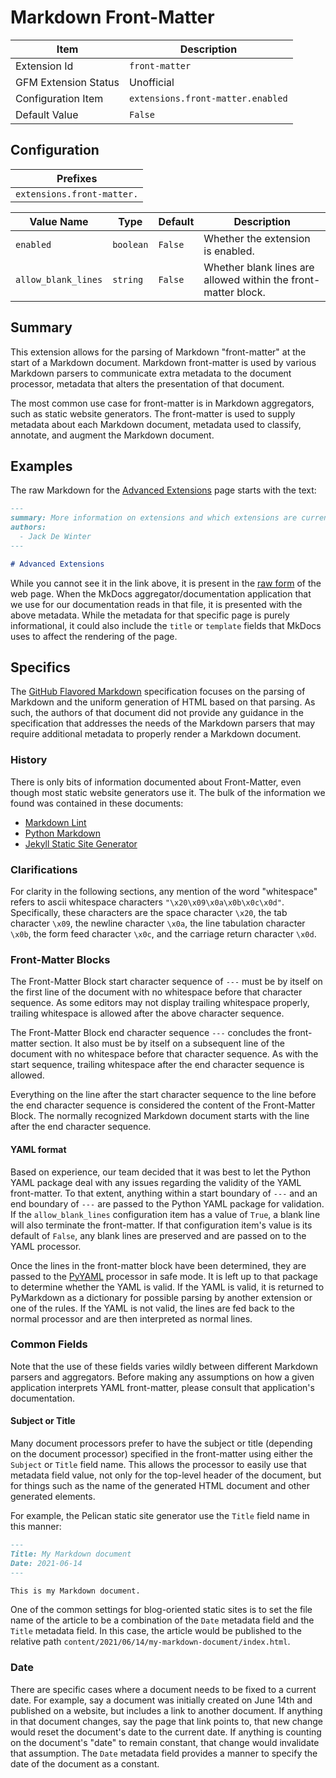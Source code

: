 # Markdown Front-Matter

| Item | Description |
| --- | --- |
| Extension Id | `front-matter` |
| GFM Extension Status | Unofficial |
| Configuration Item | `extensions.front-matter.enabled` |
| Default Value | `False` |

## Configuration

| Prefixes |
| --- |
| `extensions.front-matter.` |

<!--- pyml disable-num-lines 4 line-length-->
| Value Name | Type | Default | Description |
| -- | -- | -- | -- |
| `enabled` | `boolean` | `False` | Whether the extension is enabled. |
| `allow_blank_lines` | `string` | `False` | Whether blank lines are allowed within the front-matter block. |

## Summary

This extension allows for the parsing of Markdown "front-matter" at
the start of a Markdown document.  Markdown front-matter is used by
various Markdown parsers to communicate extra metadata to the document
processor, metadata that alters the presentation of that document.

The most common use case for front-matter is in Markdown aggregators,
such as static website generators.  The front-matter is used to supply metadata
about each Markdown document, metadata used to classify, annotate, and
augment the Markdown document.

## Examples

The raw Markdown for the [Advanced Extensions](../advanced_extensions.md) page
starts with the text:

```Markdown
---
summary: More information on extensions and which extensions are currently available.
authors:
  - Jack De Winter
---

# Advanced Extensions
```

While you cannot see it in the link above, it is present in the [raw form](https://raw.githubusercontent.com/jackdewinter/pymarkdown/main/newdocs/src/advanced_extensions.md)
of the web page.  When the MkDocs aggregator/documentation application that we
use for our documentation reads
in that file, it is presented with the above metadata.  While the metadata
for that specific page is purely informational, it could also include the `title`
or `template` fields that MkDocs uses to affect the rendering of the page.

## Specifics

The [GitHub Flavored Markdown](https://github.github.com/gfm/) specification
focuses on the parsing of Markdown and the uniform generation of HTML based on
that parsing.  As such, the authors of that document did not provide any guidance
in the specification that addresses the needs of the Markdown parsers that may
require additional metadata to properly render a Markdown document.

### History

There is only bits of information documented about Front-Matter, even
though most static website generators use it.  The bulk of the information
we found was contained in these documents:

- [Markdown Lint](https://github.com/DavidAnson/markdownlint/blob/main/doc/Rules.md#md041---first-line-in-a-file-should-be-a-top-level-heading)
- [Python Markdown](https://python-markdown.github.io/extensions/meta_data/)
- [Jekyll Static Site Generator](https://jekyllrb.com/docs/front-matter/)

### Clarifications

For clarity in the following sections, any mention of the word "whitespace"
refers to ascii whitespace characters `"\x20\x09\x0a\x0b\x0c\x0d"`. Specifically,
these characters are the space character `\x20`, the tab character `\x09`,
the newline character `\x0a`, the line tabulation character `\x0b`, the form feed
character `\x0c`, and the carriage return character `\x0d`.

### Front-Matter Blocks

The Front-Matter Block start character sequence of `---` must be by itself
on the first line of the document with no whitespace before that
character sequence.  As some editors may not display trailing whitespace
properly, trailing whitespace is allowed after the above character sequence.

The Front-Matter Block end character sequence `---` concludes the front-matter
section. It also must be by itself on a subsequent line of
the document with no whitespace before that character sequence. As with
the start sequence, trailing whitespace after the end character sequence
is allowed.

Everything on the line after the start character sequence to the line
before the end character sequence is considered the content of the
Front-Matter Block.  The normally recognized Markdown document starts
with the line after the end character sequence.

#### YAML format

Based on experience, our team decided that it was best to let the Python YAML
package deal with any issues regarding the validity of the YAML front-matter.
To that extent, anything within a start boundary of `---` and an end boundary
of `---` are passed to the Python YAML package for validation.  If the `allow_blank_lines`
configuration item has a value of `True`, a blank line will also terminate the
front-matter.  If that configuration item's value is its default of `False`,
any blank lines are preserved and are passed on to the YAML processor.

Once the lines in the front-matter block have been determined, they are passed to
the [PyYAML](https://pypi.org/project/PyYAML/) processor in safe mode.  It is
left up to that package to determine whether the YAML is valid.
If the YAML is valid, it is returned to PyMarkdown as a dictionary for possible
parsing by another extension or one of the rules.
If the YAML is not valid, the lines are fed back to the normal processor and
are then interpreted as normal lines.

### Common Fields

Note that the use of these fields varies wildly between different Markdown parsers
and aggregators.  Before making any assumptions on how a given application interprets
YAML front-matter, please consult that application's documentation.

#### Subject or Title

Many document processors prefer to have the subject or title (depending
on the document processor) specified in the front-matter using either
the `Subject` or `Title` field name.  This allows the processor to
easily use that metadata field value, not only for the top-level header
of the document, but for things such as the name of the generated HTML
document and other generated elements.

For example, the Pelican static site generator use the `Title` field name
in this manner:

```Markdown
---
Title: My Markdown document
Date: 2021-06-14
---

This is my Markdown document.

```

One of the common settings for blog-oriented static sites is to set
the file name of the article to be a combination of the `Date`
metadata field and the `Title` metadata field.  In this case, the
article would be published to the relative path
`content/2021/06/14/my-markdown-document/index.html`.

### Date

There are specific cases where a document needs to be fixed to a current
date.  For example, say a document was initially created on June 14th
and published on a website, but includes a link to another document.
If anything in that document changes, say the page that link points to,
that new change would reset the document's date to the current date.
If anything is counting on the document's "date" to remain constant,
that change would invalidate that assumption.  The `Date` metadata
field provides a manner to specify the date of the document as a
constant.
